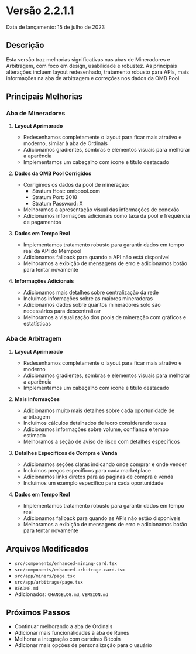 # Versão 2.2.1.1

Data de lançamento: 15 de julho de 2023

## Descrição

Esta versão traz melhorias significativas nas abas de Mineradores e Arbitragem, com foco em design, usabilidade e robustez. As principais alterações incluem layout redesenhado, tratamento robusto para APIs, mais informações na aba de arbitragem e correções nos dados da OMB Pool.

## Principais Melhorias

### Aba de Mineradores
1. **Layout Aprimorado**
   - Redesenhamos completamente o layout para ficar mais atrativo e moderno, similar à aba de Ordinals
   - Adicionamos gradientes, sombras e elementos visuais para melhorar a aparência
   - Implementamos um cabeçalho com ícone e título destacado

2. **Dados da OMB Pool Corrigidos**
   - Corrigimos os dados da pool de mineração:
     - Stratum Host: ombpool.com
     - Stratum Port: 2018
     - Stratum Password: X
   - Melhoramos a apresentação visual das informações de conexão
   - Adicionamos informações adicionais como taxa da pool e frequência de pagamentos

3. **Dados em Tempo Real**
   - Implementamos tratamento robusto para garantir dados em tempo real da API do Mempool
   - Adicionamos fallback para quando a API não está disponível
   - Melhoramos a exibição de mensagens de erro e adicionamos botão para tentar novamente

4. **Informações Adicionais**
   - Adicionamos mais detalhes sobre centralização da rede
   - Incluímos informações sobre as maiores mineradoras
   - Adicionamos dados sobre quantos mineradores solo são necessários para descentralizar
   - Melhoramos a visualização dos pools de mineração com gráficos e estatísticas

### Aba de Arbitragem
1. **Layout Aprimorado**
   - Redesenhamos completamente o layout para ficar mais atrativo e moderno
   - Adicionamos gradientes, sombras e elementos visuais para melhorar a aparência
   - Implementamos um cabeçalho com ícone e título destacado

2. **Mais Informações**
   - Adicionamos muito mais detalhes sobre cada oportunidade de arbitragem
   - Incluímos cálculos detalhados de lucro considerando taxas
   - Adicionamos informações sobre volume, confiança e tempo estimado
   - Melhoramos a seção de aviso de risco com detalhes específicos

3. **Detalhes Específicos de Compra e Venda**
   - Adicionamos seções claras indicando onde comprar e onde vender
   - Incluímos preços específicos para cada marketplace
   - Adicionamos links diretos para as páginas de compra e venda
   - Incluímos um exemplo específico para cada oportunidade

4. **Dados em Tempo Real**
   - Implementamos tratamento robusto para garantir dados em tempo real
   - Adicionamos fallback para quando as APIs não estão disponíveis
   - Melhoramos a exibição de mensagens de erro e adicionamos botão para tentar novamente

## Arquivos Modificados

- `src/components/enhanced-mining-card.tsx`
- `src/components/enhanced-arbitrage-card.tsx`
- `src/app/miners/page.tsx`
- `src/app/arbitrage/page.tsx`
- `README.md`
- Adicionados: `CHANGELOG.md`, `VERSION.md`

## Próximos Passos

- Continuar melhorando a aba de Ordinals
- Adicionar mais funcionalidades à aba de Runes
- Melhorar a integração com carteiras Bitcoin
- Adicionar mais opções de personalização para o usuário
